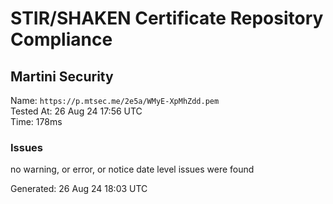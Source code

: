 # STIR/SHAKEN Certificate Repository Compliance

## Martini Security

Name: `https://p.mtsec.me/2e5a/WMyE-XpMhZdd.pem`\
Tested At: 26 Aug 24 17:56 UTC\
Time: 178ms

### Issues

no warning, or error, or notice date level issues were found

Generated: 26 Aug 24 18:03 UTC